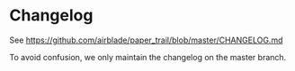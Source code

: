 # Changelog

See https://github.com/airblade/paper_trail/blob/master/CHANGELOG.md

To avoid confusion, we only maintain the changelog on the master branch.
